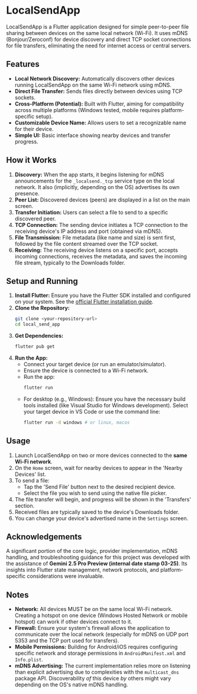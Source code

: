 # LocalSendApp

LocalSendApp is a Flutter application designed for simple peer-to-peer file sharing between devices on the same local network (Wi-Fi). It uses mDNS (Bonjour/Zeroconf) for device discovery and direct TCP socket connections for file transfers, eliminating the need for internet access or central servers.

## Features

*   **Local Network Discovery:** Automatically discovers other devices running LocalSendApp on the same Wi-Fi network using mDNS.
*   **Direct File Transfer:** Sends files directly between devices using TCP sockets.
*   **Cross-Platform (Potential):** Built with Flutter, aiming for compatibility across multiple platforms (Windows tested, mobile requires platform-specific setup).
*   **Customizable Device Name:** Allows users to set a recognizable name for their device.
*   **Simple UI:** Basic interface showing nearby devices and transfer progress.

## How it Works

1.  **Discovery:** When the app starts, it begins listening for mDNS announcements for the `_localsend._tcp` service type on the local network. It also (implicitly, depending on the OS) advertises its own presence.
2.  **Peer List:** Discovered devices (peers) are displayed in a list on the main screen.
3.  **Transfer Initiation:** Users can select a file to send to a specific discovered peer.
4.  **TCP Connection:** The sending device initiates a TCP connection to the receiving device's IP address and port (obtained via mDNS).
5.  **File Transmission:** File metadata (like name and size) is sent first, followed by the file content streamed over the TCP socket.
6.  **Receiving:** The receiving device listens on a specific port, accepts incoming connections, receives the metadata, and saves the incoming file stream, typically to the Downloads folder.

## Setup and Running

1.  **Install Flutter:** Ensure you have the Flutter SDK installed and configured on your system. See the [official Flutter installation guide](https://docs.flutter.dev/get-started/install).
2.  **Clone the Repository:**
    ```bash
    git clone <your-repository-url>
    cd local_send_app
    ```
3.  **Get Dependencies:**
    ```bash
    flutter pub get
    ```
4.  **Run the App:**
    *   Connect your target device (or run an emulator/simulator).
    *   Ensure the device is connected to a Wi-Fi network.
    *   Run the app:
        ```bash
        flutter run
        ```
    *   For desktop (e.g., Windows): Ensure you have the necessary build tools installed (like Visual Studio for Windows development). Select your target device in VS Code or use the command line:
        ```bash
        flutter run -d windows # or linux, macos
        ```

## Usage

1.  Launch LocalSendApp on two or more devices connected to the **same Wi-Fi network**.
2.  On the `Home` screen, wait for nearby devices to appear in the 'Nearby Devices' list.
3.  To send a file:
    *   Tap the 'Send File' button next to the desired recipient device.
    *   Select the file you wish to send using the native file picker.
4.  The file transfer will begin, and progress will be shown in the 'Transfers' section.
5.  Received files are typically saved to the device's Downloads folder.
6.  You can change your device's advertised name in the `Settings` screen.

## Acknowledgements

A significant portion of the core logic, provider implementation, mDNS handling, and troubleshooting guidance for this project was developed with the assistance of **Gemini 2.5 Pro Preview (internal date stamp 03-25)**. Its insights into Flutter state management, network protocols, and platform-specific considerations were invaluable.

## Notes

*   **Network:** All devices MUST be on the same local Wi-Fi network. Creating a hotspot on one device (Windows Hosted Network or mobile hotspot) can work if other devices connect to it.
*   **Firewall:** Ensure your system's firewall allows the application to communicate over the local network (especially for mDNS on UDP port 5353 and the TCP port used for transfers).
*   **Mobile Permissions:** Building for Android/iOS requires configuring specific network and storage permissions in `AndroidManifest.xml` and `Info.plist`.
*   **mDNS Advertising:** The current implementation relies more on listening than explicit advertising due to complexities with the `multicast_dns` package API. Discoverability *of* this device *by* others might vary depending on the OS's native mDNS handling.
